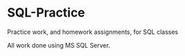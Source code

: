 # SQL-Practice
Practice work, and homework assignments, for SQL classes

All work done using MS SQL Server.
